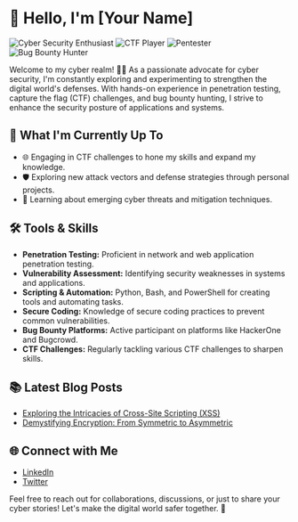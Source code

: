 # 👋 Hello, I'm [Your Name]

![Cyber Security Enthusiast](https://img.shields.io/badge/Cyber%20Security-Enthusiast-blue)
![CTF Player](https://img.shields.io/badge/CTF-Player-orange)
![Pentester](https://img.shields.io/badge/Pentester-red)
![Bug Bounty Hunter](https://img.shields.io/badge/Bug%20Bounty-Hunter-green)

Welcome to my cyber realm! 👨‍💻 As a passionate advocate for cyber security, I'm constantly exploring and experimenting to strengthen the digital world's defenses. With hands-on experience in penetration testing, capture the flag (CTF) challenges, and bug bounty hunting, I strive to enhance the security posture of applications and systems.

## 🔭 What I'm Currently Up To

- 🌐 Engaging in CTF challenges to hone my skills and expand my knowledge.
- 🛡️ Exploring new attack vectors and defense strategies through personal projects.
- 🌱 Learning about emerging cyber threats and mitigation techniques.

## 🛠️ Tools & Skills

- **Penetration Testing:** Proficient in network and web application penetration testing.
- **Vulnerability Assessment:** Identifying security weaknesses in systems and applications.
- **Scripting & Automation:** Python, Bash, and PowerShell for creating tools and automating tasks.
- **Secure Coding:** Knowledge of secure coding practices to prevent common vulnerabilities.
- **Bug Bounty Platforms:** Active participant on platforms like HackerOne and Bugcrowd.
- **CTF Challenges:** Regularly tackling various CTF challenges to sharpen skills.

## 📚 Latest Blog Posts

- [Exploring the Intricacies of Cross-Site Scripting (XSS)](https://yourbloglink.com/xss-exploration)
- [Demystifying Encryption: From Symmetric to Asymmetric](https://yourbloglink.com/encryption-demystified)

## 🌐 Connect with Me

- [LinkedIn](https://www.linkedin.com/in/vishalvishw10)
- [Twitter](https://twitter.com/rootxvishal)

Feel free to reach out for collaborations, discussions, or just to share your cyber stories! Let's make the digital world safer together. 🚀
